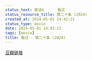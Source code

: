 ```yaml
---
status_text: 废话$      看过
status_resource_title: 第二十条‎ (2024)
created_at: 2024-05-01 14:42:21
status_type: movie
date: 2024-05-01 14:42:21
tags: [movie]
title: 看过 - 第二十条‎ (2024)
---
```

[豆瓣链接](https://movie.douban.com/subject/36208094/)
